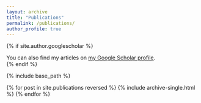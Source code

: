```yaml
---
layout: archive
title: "Publications"
permalink: /publications/
author_profile: true
---
```


{% if site.author.googlescholar %}
  <div class="wordwrap">You can also find my articles on <a href="{https://scholar.google.com/citations?user=Ulqks1cAAAAJ&hl=zh-CN&authuser=1}">my Google Scholar profile</a>.</div>
{% endif %}

{% include base_path %}

{% for post in site.publications reversed %}
  {% include archive-single.html %}
{% endfor %}
